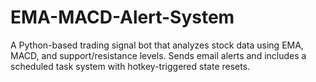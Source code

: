 # EMA-MACD-Alert-System
A Python-based trading signal bot that analyzes stock data using EMA, MACD, and support/resistance levels. Sends email alerts and includes a scheduled task system with hotkey-triggered state resets.
